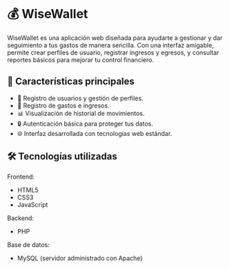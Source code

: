 # 💰 WiseWallet

WiseWallet es una aplicación web diseñada para ayudarte a gestionar y dar seguimiento a tus gastos de manera sencilla.
Con una interfaz amigable, permite crear perfiles de usuario, registrar ingresos y egresos, y consultar reportes básicos para mejorar tu control financiero.

## 🚀 Características principales
- 📌 Registro de usuarios y gestión de perfiles.
- 📝 Registro de gastos e ingresos.
- 📊 Visualización de historial de movimientos.
- 🔒 Autenticación básica para proteger tus datos.
- 🌐 Interfaz desarrollada con tecnologías web estándar.

## 🛠️ Tecnologías utilizadas
Frontend:
  - HTML5
  - CSS3
  - JavaScript

Backend:
  - PHP

Base de datos:
  - MySQL (servidor administrado con Apache)
